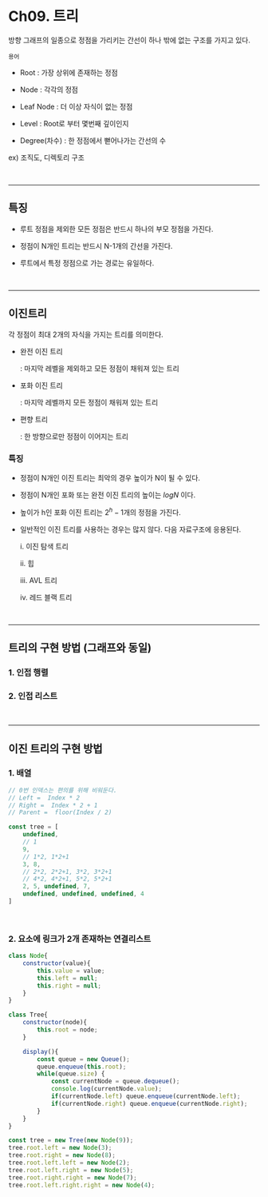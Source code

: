 # Ch09. 트리

방향 그래프의 일종으로 정점을 가리키는 간선이 하나 밖에 없는 구조를 가지고 있다.

`용어`

- Root :  가장 상위에 존재하는 정점

- Node :  각각의 정점

- Leaf Node :  더 이상 자식이 없는 정점

- Level :  Root로 부터 몇번째 깊이인지

- Degree(차수) :  한 정점에서 뻗어나가는 간선의 수

ex) 조직도, 디렉토리 구조

<br>

---
## 특징
- 루트 정점을 제외한 모든 정점은 반드시 하나의 부모 정점을 가진다.

- 정점이 N개인 트리는 반드시 N-1개의 간선을 가진다.

- 루트에서 특정 정점으로 가는 경로는 유일하다.


<br>

---
## 이진트리

각 정점이 최대 2개의 자식을 가지는 트리를 의미한다.

- 완전 이진 트리 
    
    : 마지막 레벨을 제외하고 모든 정점이 채워져 있는 트리

- 포화 이진 트리 
    
    : 마지막 레벨까지 모든 정점이 채워져 있는 트리

- 편향 트리 
    
    : 한 방향으로만 정점이 이어지는 트리

### 특징

- 정점이 N개인 이진 트리는 최악의 경우 높이가 N이 될 수 있다.

- 정점이 N개인 포화 또는 완전 이진 트리의 높이는 $log N$ 이다.

- 높이가 h인 포화 이진 트리는 $2^h-1$개의 정점을 가진다.

- 일반적인 이진 트리를 사용하는 경우는 많지 않다. 다음 자료구조에 응용된다.

    i. 이진 탐색 트리
    
    ii. 힙
    
    iii. AVL 트리
    
    iv. 레드 블랙 트리

<br>

---
## 트리의 구현 방법 (그래프와 동일)

### 1. 인접 행렬

### 2. 인접 리스트

<br>

---
## 이진 트리의 구현 방법

### 1. 배열
```js
// 0번 인덱스는 편의를 위해 비워둔다.
// Left =  Index * 2
// Right =  Index * 2 + 1
// Parent =  floor(Index / 2)

const tree = [
    undefined,
    // 1
    9,
    // 1*2, 1*2+1
    3, 8,
    // 2*2, 2*2+1, 3*2, 3*2+1
    // 4*2, 4*2+1, 5*2, 5*2+1
    2, 5, undefined, 7,
    undefined, undefined, undefined, 4
]
```
<br>

### 2. 요소에 링크가 2개 존재하는 연결리스트

```js
class Node{
    constructor(value){
        this.value = value;
        this.left = null;
        this.right = null;
    }
}

class Tree{
    constructor(node){
        this.root = node;
    }

    display(){
        const queue = new Queue();
        queue.enqueue(this.root);
        while(queue.size) {
            const currentNode = queue.dequeue();
            console.log(currentNode.value);
            if(currentNode.left) queue.enqueue(currentNode.left);
            if(currentNode.right) queue.enqueue(currentNode.right);
        }
    }
}

const tree = new Tree(new Node(9));
tree.root.left = new Node(3);
tree.root.right = new Node(8);
tree.root.left.left = new Node(2);
tree.root.left.right = new Node(5);
tree.root.right.right = new Node(7);
tree.root.left.right.right = new Node(4);
```
